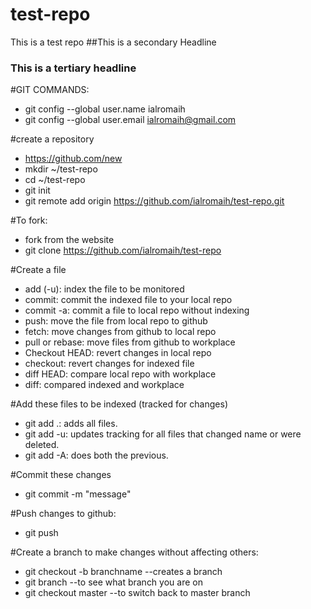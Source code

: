 # test-repo
This is a test repo
##This is a secondary Headline
### This is a tertiary headline



#GIT COMMANDS:
* git config --global user.name ialromaih
* git config --global user.email ialromaih@gmail.com


#create a repository
* https://github.com/new
* mkdir ~/test-repo
* cd ~/test-repo
* git init
* git remote add origin https://github.com/ialromaih/test-repo.git

#To fork:
* fork from the website
* git clone https://github.com/ialromaih/test-repo

#Create a file
* add (-u): index the file to be monitored
* commit: commit the indexed file to your local repo
* commit -a: commit a file to local repo without indexing
* push: move the file from local repo to github
* fetch: move changes from github to local repo
* pull or rebase: move files from github to workplace
* Checkout HEAD: revert changes in local repo
* checkout: revert changes for indexed file
* diff HEAD: compare local repo with workplace
* diff: compared indexed and workplace

#Add these files to be indexed (tracked for changes)
* git add .: adds all files.
* git add -u: updates tracking for all files that changed name or were deleted.
* git add -A: does both the previous.

#Commit these changes
* git commit -m "message"

#Push changes to github:
* git push

#Create a branch to make changes without affecting others:
* git checkout -b branchname --creates a branch
* git branch --to see what branch you are on
* git checkout master --to switch back to master branch
